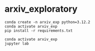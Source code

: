 # arxiv_exploratory

```
conda create -n arxiv_exp python=3.12.2
conda activate arxiv_exp
pip install -r requirements.txt
```

```
conda activate arxiv_exp
jupyter lab
```
